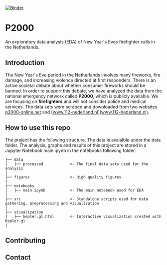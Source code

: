[![Binder](https://mybinder.org/badge_logo.svg)](https://mybinder.org/v2/gh/mikhailsirenko/P2000/master?filepath=notebooks%2Fmain.ipynb)

# P2000
An exploratory data analysis (EDA) of New Year's Eves firefighter calls in the Netherlands.

## Introduction
The New Year's Eve period in the Netherlands involves many fireworks, fire damage, and increasing violence directed at first responders. There is an active societal debate about whether consumer fireworks should be banned. In order to support this debate, we have analyzed the data from the national emergency network called __P2000__, which is publicly available. We are focusing on __firefighters__ and will not consider police and medical services. The data sets were scraped and downloaded from two websites [p2000-online.net](http://p2000-online.net/) and [www.112-nederland.nl](www.112-nederland.nl).

## How to use this repo
The project has the following structure.
The data is avaialble under the data folder. The analysis, graphs and results of this project are stored in a Jupyter Notebook main.ipynb in the notebooks following folder. 
```
├── data
│   ├── processed            <- The final data sets used for the analysis
│
├── figures                  <- High quality figures 
|
├── notebooks                
│   ├── main.ipynb           <- The main notebook used for EDA
|
├── src                      <- Standalone scripts used for data gathering, preprocessing and visualization
|
├── visualization            
|   ├── kepler.gl.html       <- Interactive visualization created with Kepler.gl
|
```

## Contributing

## Contact
